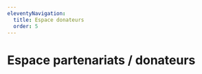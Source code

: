 ```yaml
---
eleventyNavigation:
  title: Espace donateurs
  order: 5
---
```


# Espace partenariats / donateurs
